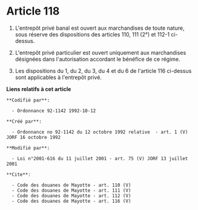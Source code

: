 # Article 118

1. L'entrepôt privé banal est ouvert aux marchandises de toute nature, sous réserve des dispositions des articles 110, 111
(2°) et 112-1 ci-dessus.

2. L'entrepôt privé particulier est ouvert uniquement aux marchandises désignées dans l'autorisation accordant le bénéfice de
ce régime.

3. Les dispositions du 1, du 2, du 3, du 4 et du 6 de l'article 116 ci-dessus sont applicables à l'entrepôt privé.

**Liens relatifs à cet article**

	**Codifié par**:

	  - Ordonnance 92-1142 1992-10-12

	**Créé par**:

	  - Ordonnance no 92-1142 du 12 octobre 1992 relative  - art. 1 (V) JORF 16 octobre 1992

	**Modifié par**:

	  - Loi n°2001-616 du 11 juillet 2001 - art. 75 (V) JORF 13 juillet 2001

	**Cite**:

	  - Code des douanes de Mayotte - art. 110 (V)
	  - Code des douanes de Mayotte - art. 111 (V)
	  - Code des douanes de Mayotte - art. 112 (V)
	  - Code des douanes de Mayotte - art. 116 (V)
